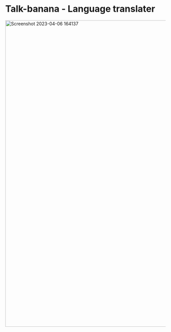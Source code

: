 # Talk-banana - Language translater


<img width="960" alt="Screenshot 2023-04-06 164137" src="https://user-images.githubusercontent.com/65957472/230360818-03029244-6375-47e8-b0e7-97804e579ada.png">
